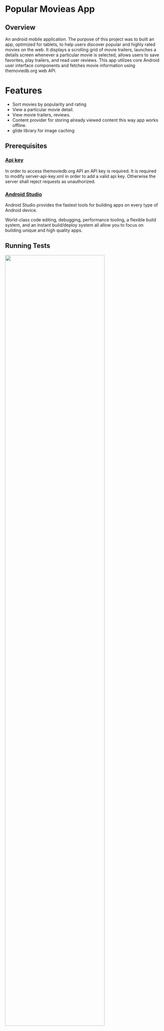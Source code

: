 # Popular Movieas App

## Overview

An android mobile application. The purpose of this project was to built an app, optimized for tablets, to help users discover popular and highly rated movies on the web. 
It displays a scrolling grid of movie trailers, launches a details screen whenever a particular movie is selected, allows users to save favorites, play trailers, and read user reviews. 
This app utilizes core Android user interface components and fetches movie information using themoviedb.org web API.

# Features

* Sort movies by popularity and rating
* View a particular movie detail.
* View movie trailers, reviews.
* Content provider for storing already viewed content this way app works offline.
* glide library for image caching

## Prerequisites

### [Api key](https://themoviedb.org)

In order to access themoviedb.org API an API key is required. 
It is required to modify server-api-key.xml in order to add a valid api key. 
Otherwise the server shall reject requests as unauthorized. 

### [Android Studio](https://developer.android.com/studio/index.html)

Android Studio provides the fastest tools for building apps on every type of Android device.

World-class code editing, debugging, performance tooling, a flexible build system, and an instant build/deploy system all allow you to focus on building unique and high quality apps.


## Running Tests
<img width="80%" src="http://ahmed-elsayed.890m.com/assets/images/works/movieApp.png" />

# How to Run

To make server calls, we use the API from [themoviedb.org](https://www.themoviedb.org/) which requires an API Key. To run this project, you need to add the API Key mentioned in build.gradle.
* To request an API key from [themoviedb.org](https://www.themoviedb.org/), you need to create an account on the site.
* In the request for a key, you have to state that our usage will be for educational/non-commercial use. You also need to provide some personal information to complete the request. Once you submit the request, you should receive your key via email shortly after.

## Libraries Used 

* [Picasso](http://square.github.io/picasso/) - A powerful library that handles image loading and caching in the app
* [Retrofit](http://square.github.io/retrofit/) - A type-safe HTTP client for Android and Java
* [Butterknife](http://jakewharton.github.io/butterknife/) - Field and method binding for Android views


## License
 
CopyRight 2016 Ahmed Elsayed Mahmoud
=======

